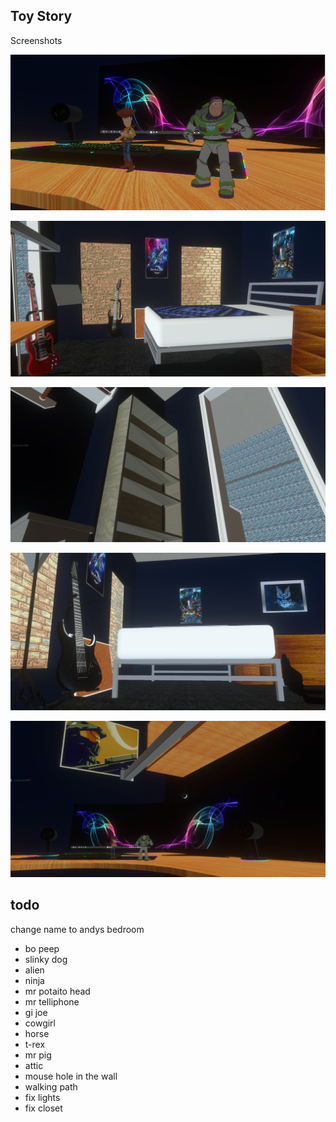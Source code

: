 ## Toy Story

Screenshots

![Screenshot](https://github.com/jackrabbit72380/Ho4kmmm/blob/master/common/H3EK/tags/levels/multi/toy_story/previews/preview1.jpg)

![Screenshot](https://github.com/jackrabbit72380/Ho4kmmm/blob/master/common/H3EK/tags/levels/multi/toy_story/previews/preview2.jpg)

![Screenshot](https://github.com/jackrabbit72380/Ho4kmmm/blob/master/common/H3EK/tags/levels/multi/toy_story/previews/preview3.jpg)

![Screenshot](https://github.com/jackrabbit72380/Ho4kmmm/blob/master/common/H3EK/tags/levels/multi/toy_story/previews/preview4.jpg)

![Screenshot](https://github.com/jackrabbit72380/Ho4kmmm/blob/master/common/H3EK/tags/levels/multi/toy_story/previews/preview5.jpg)

## todo
change name to andys bedroom

+ bo peep
+ slinky dog
+ alien
+ ninja
+ mr potaito head
+ mr telliphone
+ gi joe
+ cowgirl
+ horse
+ t-rex
+ mr pig
+ attic
+ mouse hole in the wall
+ walking path
+ fix lights
+ fix closet

